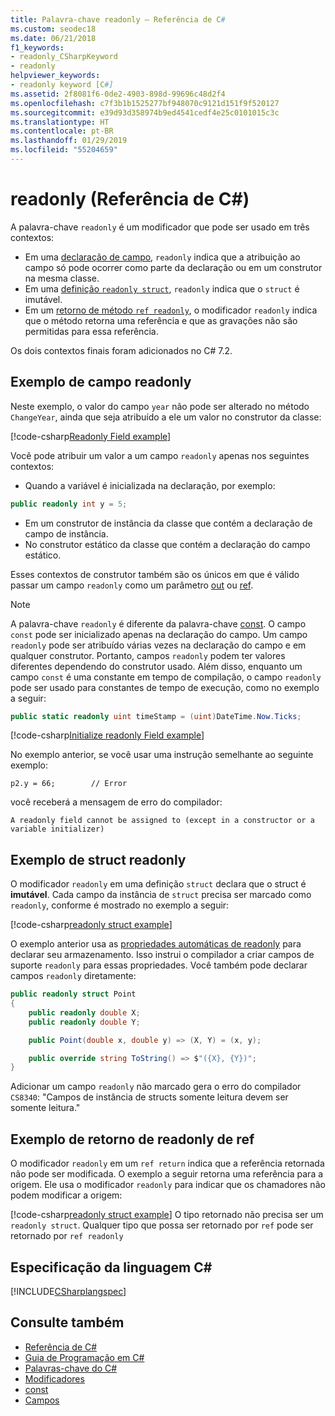 ```yaml
---
title: Palavra-chave readonly – Referência de C#
ms.custom: seodec18
ms.date: 06/21/2018
f1_keywords:
- readonly_CSharpKeyword
- readonly
helpviewer_keywords:
- readonly keyword [C#]
ms.assetid: 2f8081f6-0de2-4903-898d-99696c48d2f4
ms.openlocfilehash: c7f3b1b1525277bf948070c9121d151f9f520127
ms.sourcegitcommit: e39d93d358974b9ed4541cedf4e25c0101015c3c
ms.translationtype: HT
ms.contentlocale: pt-BR
ms.lasthandoff: 01/29/2019
ms.locfileid: "55204659"
---
```

# <a name="readonly-c-reference"></a>readonly (Referência de C#)

A palavra-chave `readonly` é um modificador que pode ser usado em três contextos:

- Em uma [declaração de campo](#readonly-field-example), `readonly` indica que a atribuição ao campo só pode ocorrer como parte da declaração ou em um construtor na mesma classe.
- Em uma [definição `readonly struct`](#readonly-struct-example), `readonly` indica que o `struct` é imutável.
- Em um [retorno de método `ref readonly`](#ref-readonly-return-example), o modificador `readonly` indica que o método retorna uma referência e que as gravações não são permitidas para essa referência.

Os dois contextos finais foram adicionados no C# 7.2.

## <a name="readonly-field-example"></a>Exemplo de campo readonly

Neste exemplo, o valor do campo `year` não pode ser alterado no método `ChangeYear`, ainda que seja atribuído a ele um valor no construtor da classe:

[!code-csharp[Readonly Field example](~/samples/snippets/csharp/keywords/ReadonlyKeywordExamples.cs#ReadonlyField)]

Você pode atribuir um valor a um campo `readonly` apenas nos seguintes contextos:

- Quando a variável é inicializada na declaração, por exemplo:

```csharp
public readonly int y = 5;
```

- Em um construtor de instância da classe que contém a declaração de campo de instância.
- No construtor estático da classe que contém a declaração do campo estático.

Esses contextos de construtor também são os únicos em que é válido passar um campo `readonly` como um parâmetro [out](out-parameter-modifier.md) ou [ref](ref.md).

> [!NOTE]
> A palavra-chave `readonly` é diferente da palavra-chave [const](const.md). O campo `const` pode ser inicializado apenas na declaração do campo. Um campo `readonly` pode ser atribuído várias vezes na declaração do campo e em qualquer construtor. Portanto, campos `readonly` podem ter valores diferentes dependendo do construtor usado. Além disso, enquanto um campo `const` é uma constante em tempo de compilação, o campo `readonly` pode ser usado para constantes de tempo de execução, como no exemplo a seguir:
>
> ```csharp
> public static readonly uint timeStamp = (uint)DateTime.Now.Ticks;
> ```

[!code-csharp[Initialize readonly Field example](~/samples/snippets/csharp/keywords/ReadonlyKeywordExamples.cs#InitReadonlyField)]

No exemplo anterior, se você usar uma instrução semelhante ao seguinte exemplo:

`p2.y = 66;        // Error`

você receberá a mensagem de erro do compilador:

`A readonly field cannot be assigned to (except in a constructor or a variable initializer)`

## <a name="readonly-struct-example"></a>Exemplo de struct readonly

O modificador `readonly` em uma definição `struct` declara que o struct é **imutável**. Cada campo da instância de `struct` precisa ser marcado como `readonly`, conforme é mostrado no exemplo a seguir:

[!code-csharp[readonly struct example](~/samples/snippets/csharp/keywords/ReadonlyKeywordExamples.cs#ReadonlyStruct)]

O exemplo anterior usa as [propriedades automáticas de readonly](../../properties.md#read-only) para declarar seu armazenamento. Isso instrui o compilador a criar campos de suporte `readonly` para essas propriedades. Você também pode declarar campos `readonly` diretamente:

```csharp
public readonly struct Point
{
    public readonly double X;
    public readonly double Y;

    public Point(double x, double y) => (X, Y) = (x, y);

    public override string ToString() => $"({X}, {Y})";
}
```

Adicionar um campo `readonly` não marcado gera o erro do compilador `CS8340`: "Campos de instância de structs somente leitura devem ser somente leitura."

## <a name="ref-readonly-return-example"></a>Exemplo de retorno de readonly de ref

O modificador `readonly` em um `ref return` indica que a referência retornada não pode ser modificada. O exemplo a seguir retorna uma referência para a origem. Ele usa o modificador `readonly` para indicar que os chamadores não podem modificar a origem:

[!code-csharp[readonly struct example](~/samples/snippets/csharp/keywords/ReadonlyKeywordExamples.cs#ReadonlyReturn)]
O tipo retornado não precisa ser um `readonly struct`. Qualquer tipo que possa ser retornado por `ref` pode ser retornado por `ref readonly`

## <a name="c-language-specification"></a>Especificação da linguagem C#

[!INCLUDE[CSharplangspec](~/includes/csharplangspec-md.md)]

## <a name="see-also"></a>Consulte também

- [Referência de C#](../index.md)
- [Guia de Programação em C#](../../programming-guide/index.md)
- [Palavras-chave do C#](index.md)
- [Modificadores](modifiers.md)
- [const](const.md)
- [Campos](../../programming-guide/classes-and-structs/fields.md)
